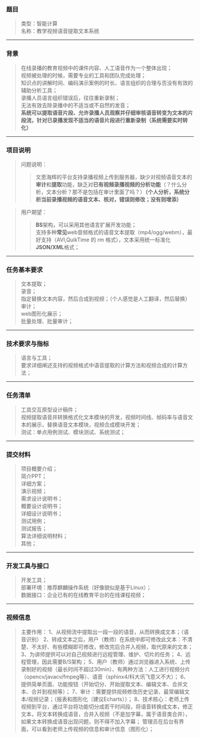 ### 题目<br>
>类型：智能计算<br>
名称：教学视频语音提取文本系统<br>
***
### 背景<br>
>在线录播的教育视频中的课件内容、人工语音作为一个整体出现；<br>
视频被处理的时候，需要专业的工具和团队完成处理；<br>
知识点的讲解时间、编码演示案例的时长、语言组织的合理与否没有有效的辅助分析工具；<br>
录播人员语言组织错误后，往往重新录制；<br>
无法有效去除录播中的不适当或不自然的发音；<br>
<strong>系统可以提取语音片段、允许录播人员观察并仔细审核语音转变为文本的片段流，针对已录播发现不适当的语音片段进行重新录制（系统需要实时转化）</strong><br>
***
### 项目说明<br>
>问题说明：<br>
>>文思海辉的平台支持录播视频上传到服务器，缺少对视频语音文本的<strong>审计</strong>和<strong>提取</strong>功能，缺乏对<strong>已有视频录播视频的分析功能</strong>（？什么分析，文本分析？那不是包括在审计里面了吗？）<strong>（个人分析，系统分析当前录播视频的语音文本、核对，错误则修改；没有则增添）</strong><br>

>用户期望：<br>
>><strong>BS</strong>架构，可以采用其他语言扩展开发功能；<br>
支持多种<strong>常见</strong>web音频格式的语音文本提取（mp4/ogg/webm），最好支持（AVI,QuikTime 的 rm 格式），文本采用统一标准化<strong>JSON/XML</strong>格式；
***
### 任务基本要求<br>
>文本提取；<br>
录音；<br>
指定替换文本内容，然后合成到视频；（个人感觉是人工翻译，然后替换）<br>
审计；<br>
web图形化展示；<br>
批量处理、批量审计；<br>
***
### 技术要求与指标<br>
>语言与工具；<br>
要求详细阐述支持的视频格式中语音提取的计算方法和视频合成的计算方法；<br>
***
### 任务清单<br>
>工具交互原型设计稿件；<br>
视频提取语音并转换格式化文本模块的开发，视频时间线、帧码率与语音文本的展示，替换语音文本模块，视频合成模块开发；<br>
测试：单点用例测试、模块测试、系统测试；<br>
***
### 提交材料<br>
>项目概要介绍；<br>
简介PPT；<br>
详细方案；<br>
演示视频；<br>
需求设计说明书；<br>
概要设计说明书；<br>
详细设计说明书；<br>
测试用例；<br>
测试报告；<br>
算法详细说明材料；<br>
其他；<br>
***
### 开发工具与接口<br>
>开发工具；<br>
部署环境：推荐麒麟操作系统（好像貌似是基于Linux）；<br>
数据接口：企业已有的在线教育平台的在线课程视频；<br>
***
### 视频信息<br>
>主要作用：
1、从视频流中提取出一段一段的语音，从而转换成文本；（语音识别）
2、转成文本之后，用户（教师）在系统中即可修改此文本：不清楚、不太好、有些模糊即可修改，修改完后合并入视频，取代原来的文本；
3、为讲师提供可以对自己视频进行远程管理、维护、切片的任务；
4、远程管理，因此需要B/S架构；
5、用户（教师）通过浏览器进入系统、上传录制好的视频（最长时间不超过30min）、有两种方法：人工进行视频分片（opencv/javacv/fmpeg等）、语音（sphinx4/科大讯飞意义不大）；
6、提供简单页面、功能按钮（开始切分、开始提取文本、编辑文本、合并文本、合并到视频等）；
7、审计：需要提供视频修改历史记录、最常编辑文本/视频记录；（报表和图形化（建议Echarts））；
8、技术核心：老师上传视频到平台，通过平台将功能切分成若干时间段，将语音转换成文本，修正文本，将文本转换成语音，合并入视频（不是加字幕，属于语音类合并），如果文本转换成语音出现问题，则不得不加入字幕；
管理员在后台有界面，可以看到老师上传视频的信息和审计信息（图形化）；